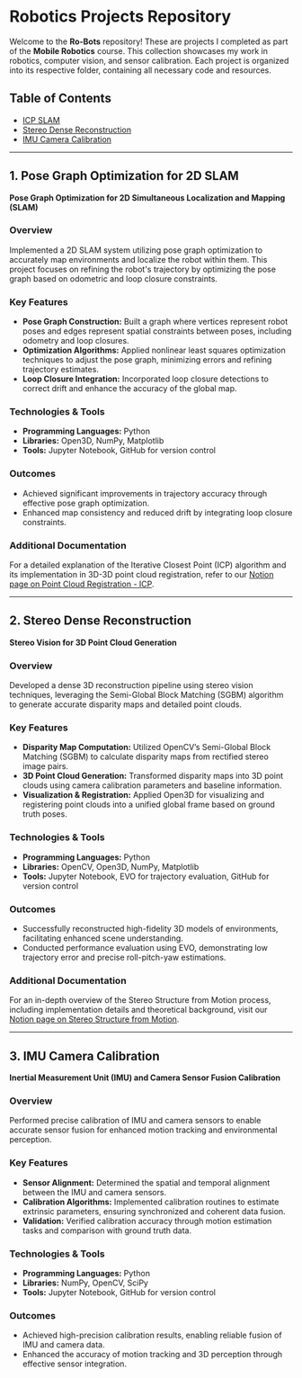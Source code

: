 # Robotics Projects Repository
Welcome to the **Ro-Bots** repository! These are projects I completed as part of the **Mobile Robotics** course. This collection showcases my work in robotics, computer vision, and sensor calibration. Each project is organized into its respective folder, containing all necessary code and resources.

## Table of Contents
- [ICP SLAM](#icp-slam-the-ro-bots)
- [Stereo Dense Reconstruction](#imu-camera-callibration-the-ro-bots)
- [IMU Camera Calibration](#stereo-dense-reconstruction-the-ro-bots)

---

## 1. Pose Graph Optimization for 2D SLAM

**Pose Graph Optimization for 2D Simultaneous Localization and Mapping (SLAM)**

### **Overview**
Implemented a 2D SLAM system utilizing pose graph optimization to accurately map environments and localize the robot within them. This project focuses on refining the robot's trajectory by optimizing the pose graph based on odometric and loop closure constraints.

### **Key Features**
- **Pose Graph Construction:** Built a graph where vertices represent robot poses and edges represent spatial constraints between poses, including odometry and loop closures.
- **Optimization Algorithms:** Applied nonlinear least squares optimization techniques to adjust the pose graph, minimizing errors and refining trajectory estimates.
- **Loop Closure Integration:** Incorporated loop closure detections to correct drift and enhance the accuracy of the global map.

### **Technologies & Tools**
- **Programming Languages:** Python
- **Libraries:** Open3D, NumPy, Matplotlib
- **Tools:** Jupyter Notebook, GitHub for version control

### **Outcomes**
- Achieved significant improvements in trajectory accuracy through effective pose graph optimization.
- Enhanced map consistency and reduced drift by integrating loop closure constraints.

### **Additional Documentation**
For a detailed explanation of the Iterative Closest Point (ICP) algorithm and its implementation in 3D-3D point cloud registration, refer to our [Notion page on Point Cloud Registration - ICP](https://saishubodh.notion.site/Point-Cloud-Registration-Iterative-Closest-Point-ICP-3D-3D-a25686ce1a11409d838d47bcac43ab4b).

---

## 2. Stereo Dense Reconstruction

**Stereo Vision for 3D Point Cloud Generation**

### **Overview**
Developed a dense 3D reconstruction pipeline using stereo vision techniques, leveraging the Semi-Global Block Matching (SGBM) algorithm to generate accurate disparity maps and detailed point clouds.

### **Key Features**
- **Disparity Map Computation:** Utilized OpenCV’s Semi-Global Block Matching (SGBM) to calculate disparity maps from rectified stereo image pairs.
- **3D Point Cloud Generation:** Transformed disparity maps into 3D point clouds using camera calibration parameters and baseline information.
- **Visualization & Registration:** Applied Open3D for visualizing and registering point clouds into a unified global frame based on ground truth poses.

### **Technologies & Tools**
- **Programming Languages:** Python
- **Libraries:** OpenCV, Open3D, NumPy, Matplotlib
- **Tools:** Jupyter Notebook, EVO for trajectory evaluation, GitHub for version control

### **Outcomes**
- Successfully reconstructed high-fidelity 3D models of environments, facilitating enhanced scene understanding.
- Conducted performance evaluation using EVO, demonstrating low trajectory error and precise roll-pitch-yaw estimations.

### **Additional Documentation**
For an in-depth overview of the Stereo Structure from Motion process, including implementation details and theoretical background, visit our [Notion page on Stereo Structure from Motion](https://saishubodh.notion.site/Stereo-Structure-from-Motion-9fdd81e4194f4803ac9ba7552df56470).

---

## 3. IMU Camera Calibration

**Inertial Measurement Unit (IMU) and Camera Sensor Fusion Calibration**

### **Overview**
Performed precise calibration of IMU and camera sensors to enable accurate sensor fusion for enhanced motion tracking and environmental perception.

### **Key Features**
- **Sensor Alignment:** Determined the spatial and temporal alignment between the IMU and camera sensors.
- **Calibration Algorithms:** Implemented calibration routines to estimate extrinsic parameters, ensuring synchronized and coherent data fusion.
- **Validation:** Verified calibration accuracy through motion estimation tasks and comparison with ground truth data.

### **Technologies & Tools**
- **Programming Languages:** Python
- **Libraries:** NumPy, OpenCV, SciPy
- **Tools:** Jupyter Notebook, GitHub for version control

### **Outcomes**
- Achieved high-precision calibration results, enabling reliable fusion of IMU and camera data.
- Enhanced the accuracy of motion tracking and 3D perception through effective sensor integration.
